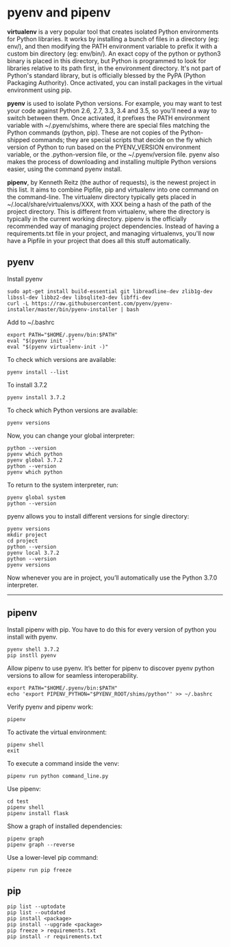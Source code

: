 # pyenv and pipenv

__virtualenv__ is a very popular tool that creates isolated Python environments for Python libraries.
It works by installing a bunch of files in a directory (eg: env/), and then modifying the PATH environment variable to prefix it with a custom bin directory (eg: env/bin/).
An exact copy of the python or python3 binary is placed in this directory, but Python is programmed to look for libraries relative to its path first, in the environment directory.
It's not part of Python's standard library, but is officially blessed by the PyPA (Python Packaging Authority).
Once activated, you can install packages in the virtual environment using pip.

__pyenv__ is used to isolate Python versions.
For example, you may want to test your code against Python 2.6, 2.7, 3.3, 3.4 and 3.5, so you'll need a way to switch between them.
Once activated, it prefixes the PATH environment variable with ~/.pyenv/shims, where there are special files matching the Python commands (python, pip).
These are not copies of the Python-shipped commands; they are special scripts that decide on the fly which version of Python to run based on the PYENV_VERSION environment variable, or the .python-version file, or the ~/.pyenv/version file. pyenv also makes the process of downloading and installing multiple Python versions easier, using the command pyenv install.

__pipenv__, by Kenneth Reitz (the author of requests), is the newest project in this list.
It aims to combine Pipfile, pip and virtualenv into one command on the command-line.
The virtualenv directory typically gets placed in ~/.local/share/virtualenvs/XXX, with XXX being a hash of the path of the project directory.
This is different from virtualenv, where the directory is typically in the current working directory.
pipenv is the officially recommended way of managing project dependencies.
Instead of having a requirements.txt file in your project, and managing virtualenvs, you'll now have a Pipfile in your project that does all this stuff automatically.


## pyenv

Install pyenv
```
sudo apt-get install build-essential git libreadline-dev zlib1g-dev libssl-dev libbz2-dev libsqlite3-dev libffi-dev
curl -L https://raw.githubusercontent.com/pyenv/pyenv-installer/master/bin/pyenv-installer | bash
```

Add to ~/.bashrc
```
export PATH="$HOME/.pyenv/bin:$PATH"
eval "$(pyenv init -)"
eval "$(pyenv virtualenv-init -)"
```

To check which versions are available:
```
pyenv install --list
```

To install 3.7.2
```
pyenv install 3.7.2
```

To check which Python versions are available:
```
pyenv versions
```

Now, you can change your global interpreter:
```
python --version
pyenv which python
pyenv global 3.7.2
python --version
pyenv which python
```

To return to the system interpreter, run:
```
pyenv global system
python --version
```

pyenv allows you to install different versions for single directory:
```
pyenv versions
mkdir project 
cd project
python --version
pyenv local 3.7.2
python --version
pyenv versions
```

Now whenever you are in project, you’ll automatically use the Python 3.7.0 interpreter.

---

## pipenv

Install pipenv with pip.  You have to do this for every version of python you install with pyenv.
```
pyenv shell 3.7.2
pip instll pyenv
```

Allow pipenv to use pyenv.
It’s better for pipenv to discover pyenv python versions to allow for seamless interoperability.
```
export PATH="$HOME/.pyenv/bin:$PATH"
echo 'export PIPENV_PYTHON="$PYENV_ROOT/shims/python"' >> ~/.bashrc
```

Verify pyenv and pipenv work:
```
pipenv
```

To activate the virtual environment:
```
pipenv shell
exit
```

To execute a command inside the venv:
```
pipenv run python command_line.py
```

Use pipenv:
```
cd test
pipenv shell
pipenv install flask
```

Show a graph of installed dependencies:
```
pipenv graph
pipenv graph --reverse
```

Use a lower-level pip command:
```
pipenv run pip freeze
```


## pip

```
pip list --uptodate
pip list --outdated
pip install <package>
pip install --upgrade <package>
pip freeze > requirements.txt
pip install -r requirements.txt
```
